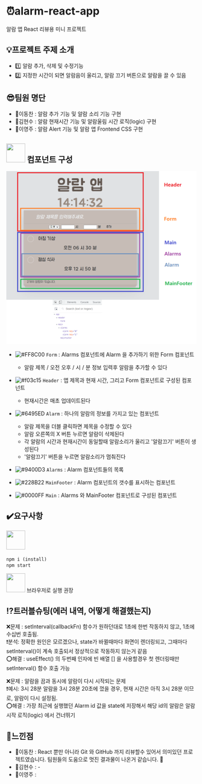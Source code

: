 # :alarm_clock:alarm-react-app
알람 앱 React 리뷰용 미니 프로젝트

## :bulb:프로젝트 주제 소개
- :one: 알람 추가, 삭제 및 수정기능
- :two: 지정한 시간이 되면 알람음이 울리고, 알람 끄기 버튼으로 알람을 끌 수 있음

## :sunglasses:팀원 명단
- :man:이동찬 : 알람 추가 기능 및 알람 소리 기능 구현
- :man:김현수 : 알람 현재시간 기능 및 알람울림 시간 로직(logic) 구현
- :man:이영주 : 알람 Alert 기능 및 알람 앱 Frontend CSS 구현

## <img src="https://icongr.am/devicon/react-original-wordmark.svg?size=128&color=currentColor" width="50" height="50"/> 컴포넌트 구성

![React Component Chart](/public/react_component_chart.png "React Component Chart")

- ![#FF8C00](https://via.placeholder.com/15/FF8C00/FF8C00.png) `Form` : Alarms 컴포넌트에 Alarm 을 추가하기 위한 Form 컴포넌트
  - 알람 제목 / 오전 오후 / 시 / 분 정보 입력후 알람을 추가할 수 있다

- ![#f03c15](https://via.placeholder.com/15/f03c15/f03c15.png) `Header` : 앱 제목과 현재 시간, 그리고 Form 컴포넌트로 구성된 컴포넌트
  - 현재시간은 매초 업데이트된다

- ![#6495ED](https://via.placeholder.com/15/6495ED/6495ED.png) `Alarm` : 하나의 알람의 정보를 가지고 있는 컴포넌트
  - 알람 제목을 더블 클릭하면 제목을 수정할 수 있다
  - 알람 오른쪽의 X 버튼 누르면 알람이 삭제된다
  - 각 알람의 시간과 현재시간이 동일할때 알람소리가 울리고 '알람끄기' 버튼이 생성된다
  - '알람끄기' 버튼을 누르면 알람소리가 멈춰진다

- ![#9400D3](https://via.placeholder.com/15/9400D3/9400D3.png) `Alarms` : Alarm 컴포넌트들의 목록

- ![#228B22](https://via.placeholder.com/15/228B22/228B22.png) `MainFooter` : Alarm 컴포넌트의 갯수를 표시하는 컴포넌트

- ![#0000FF](https://via.placeholder.com/15/0000FF/0000FF.png) `Main` : Alarms 와 MainFooter 컴포넌트로 구성된 컴포넌트

## :heavy_check_mark:요구사항

<img src="https://icongr.am/devicon/npm-original-wordmark.svg?size=128&color=currentColor" width="50" height="50" />

```
npm i (install)
npm start
```

<img src="https://icongr.am/devicon/chrome-original.svg?size=128&color=currentColor" width="50" height="50" /> 브라우저로 실행 권장

## :interrobang:트러블슈팅(에러 내역, 어떻게 해결했는지)
:x:문제 : setInterval(callbackFn) 함수가 원하던대로 1초에 한번 작동하지 않고, 1초에 수십번 호출됨.<br/>
:exclamation:분석: 정확한 원인은 모르겠으나, state가 바뀔때마다 화면이 렌더링되고, 그때마다 setInterval()이 계속 호출되서 정상적으로 작동하지 않는거 같음<br/>
:o:해결 : useEffect() 의 두번째 인자에 빈 배열 [] 을 사용할경우 첫 렌더링때만 setInterval() 함수 호출 가능
  
:x:문제 : 알람을 끔과 동시에 알람이 다시 시작되는 문제<br/>
:exclamation:예시: 3시 28분 알람을 3시 28분 20초에 껐을 경우, 현재 시간은 아직 3시 28분 이므로, 알람이 다시 설정됨.<br/>
:o:해결 : 가장 최근에 실행했던 Alarm id 값을 state에 저장해서 해당 id의 알람은 알람 시작 로직(logic) 에서 건너뛰기

## :rainbow:느낀점
- :man:이동찬 : React 뿐만 아니라 Git 와 GitHub 까지 리뷰할수 있어서 의미있던 프로젝트였습니다. 팀원들의 도움으로 멋진 결과물이 나온거 같습니다. :clap:
- :man:김현수 : -
- :man:이영주 : 

